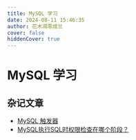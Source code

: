 ```yaml
---
title: MySQL 学习
date: 2024-08-11 15:46:35
author: 花木凋零成兰
cover: false
hiddenCover: true
---
```

# MySQL 学习

## 杂记文章

- [MySQL 触发器](../MySQL/MySQL触发器.md)
- [MySQL执行SQL时权限检查在哪个阶段？](../MySQL/MySQL执行SQL时权限检查在哪个阶段？.md)
